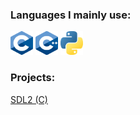 <h3 align="left">Languages I mainly use:</h3>

<div align="left">
  <img src="/C_logo.svg" height="38" width="36" alt="c logo"  />
  <img src="/cpp_logo.png" height="38" width="36" alt="cplusplus logo"  />
  <img src="/python.png" height="38" width="36" alt="python logo"  />
</div>

###

<h3 allign="left">Projects:</h3>
<div align="left">
  <a href="https://github.com/i-dont-have-any-good-names/C_SDL">SDL2 (C)</a>
</div>
